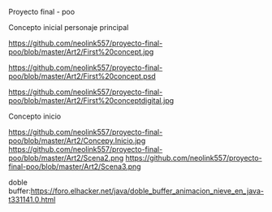 Proyecto final - poo

Concepto inicial personaje principal

https://github.com/neolink557/proyecto-final-poo/blob/master/Art2/First%20concept.jpg

https://github.com/neolink557/proyecto-final-poo/blob/master/Art2/First%20concept.psd

https://github.com/neolink557/proyecto-final-poo/blob/master/Art2/First%20conceptdigital.jpg

Concepto inicio

https://github.com/neolink557/proyecto-final-poo/blob/master/Art2/Concepy.Inicio.jpg
https://github.com/neolink557/proyecto-final-poo/blob/master/Art2/Scena2.png
https://github.com/neolink557/proyecto-final-poo/blob/master/Art2/Scena3.png



doble buffer:https://foro.elhacker.net/java/doble_buffer_animacion_nieve_en_java-t331141.0.html
